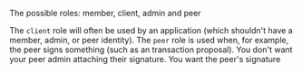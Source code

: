 The possible roles: member, client, admin and peer 

The `client` role will often be used by an application (which shouldn't have a member, admin, or peer identity). The `peer` role is used when, for example, the peer signs something (such as an transaction proposal). You don't want your peer admin attaching their signature. You want the peer's signature

